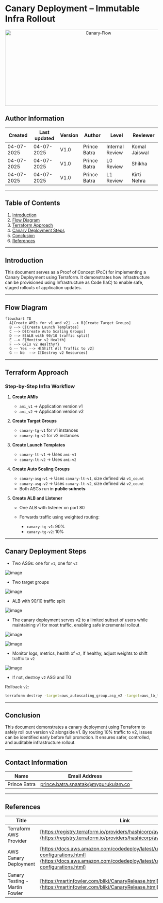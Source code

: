 # Canary Deployment – Immutable Infra Rollout

<div align="center">
  <img width="600" height="250" alt="Canary‑Flow" src="https://martinfowler.com/bliki/images/canaryRelease/canary-release-2.png">
</div>

## **Author Information**

| Created    | Last updated | Version | Author       | Level           | Reviewer      |
| ---------- | ------------ | ------- | ------------ | --------------- | ------------- |
| 04-07-2025 | 04-07-2025   | V1.0    | Prince Batra | Internal Review | Komal Jaiswal |
| 04-07-2025 | 04-07-2025   | V1.0    | Prince Batra | L0 Review       | Shikha        |
| 04-07-2025 | 04-07-2025   | V1.0    | Prince Batra | L1 Review       | Kirti Nehra   |

---

## **Table of Contents**

1. [Introduction](#introduction)
2. [Flow Diagram](#flow-diagram)
3. [Terraform Approach](#terraform-approach)
4. [Canary Deployment Steps](#canary-deployment-steps)
5. [Conclusion](#conclusion)
6. [References](#references)

---

## Introduction

This document serves as a Proof of Concept (PoC) for implementing a Canary Deployment using Terraform. It demonstrates how infrastructure can be provisioned using Infrastructure as Code (IaC) to enable safe, staged rollouts of application updates.

---

## Flow Diagram

```mermaid
flowchart TD
  A[Create AMIs for v1 and v2] --> B[Create Target Groups]
  B --> C[Create Launch Templates]
  C --> D[Create Auto Scaling Groups]
  D --> E[ALB with 90/10 traffic split]
  E --> F[Monitor v2 Health]
  F --> G{Is v2 Healthy?}
  G -- Yes --> H[Shift All Traffic to v2]
  G -- No  --> I[Destroy v2 Resources]

```

---

## Terraform Approach

### **Step-by-Step Infra Workflow**

1. **Create AMIs**

   * `ami_v1` → Application version v1
   * `ami_v2` → Application version v2

2. **Create Target Groups**

   * `canary-tg-v1` for v1 instances
   * `canary-tg-v2` for v2 instances

3. **Create Launch Templates**

   * `canary-lt-v1` → Uses `ami-v1`
   * `canary-lt-v2` → Uses `ami-v2`

4. **Create Auto Scaling Groups**

   * `canary-asg-v1` → Uses `canary-lt-v1`, size defined via `v1_count`
   * `canary-asg-v2` → Uses `canary-lt-v2`, size defined via `v2_count`
   * Both ASGs run in **public subnets**

5. **Create ALB and Listener**

   * One ALB with listener on port 80
   * Forwards traffic using weighted routing:

     * `canary-tg-v1`: 90%
     * `canary-tg-v2`: 10%

---

## Canary Deployment Steps

* Two ASGs: one for `v1`, one for `v2`

![image](https://github.com/user-attachments/assets/91ff3b7f-6e38-42da-8eb3-0e98883754f2)

* Two target groups

![image](https://github.com/user-attachments/assets/c582a584-31a0-4e73-acab-19eb20dd3f0c)

* ALB with 90/10 traffic split

![image](https://github.com/user-attachments/assets/2ad3dc52-1730-4ad5-bab6-221bbc2f7f44)

* The canary deployment serves v2 to a limited subset of users while maintaining v1 for most traffic, enabling safe incremental rollout.

![image](https://github.com/user-attachments/assets/1b101ab9-32c0-4716-932c-3c760d67fc29)

![image](https://github.com/user-attachments/assets/ca2976bb-6e88-408e-85d1-765ea370a324)

* Monitor logs, metrics, health of `v2`, If healthy, adjust weights to shift traffic to `v2`

 ![image](https://github.com/user-attachments/assets/e461a96b-2fb7-468e-b277-dbf722cb3922)
 
* If not, destroy `v2` ASG and TG

Rollback `v2`:

```bash
terraform destroy -target=aws_autoscaling_group.asg_v2 -target=aws_lb_target_group.tg_v2
```

---

## **Conclusion**

This document demonstrates a canary deployment using Terraform to safely roll out version v2 alongside v1. By routing 10% traffic to v2, issues can be identified early before full promotion. It ensures safer, controlled, and auditable infrastructure rollout.

---

## **Contact Information**

| Name         | Email Address                                                                     |
| ------------ | --------------------------------------------------------------------------------- |
| Prince Batra | [prince.batra.snaatak@mygurukulam.co](mailto:prince.batra.snaatak@mygurukulam.co) |

---

## **References**

| Title                          | Link                                                                                                                                                                             |
| ------------------------------ | -------------------------------------------------------------------------------------------------------------------------------------------------------------------------------- |
| Terraform AWS Provider         | [https://registry.terraform.io/providers/hashicorp/aws/latest/docs](https://registry.terraform.io/providers/hashicorp/aws/latest/docs)                                           |
| AWS Canary Deployment          | [https://docs.aws.amazon.com/codedeploy/latest/userguide/deployment-configurations.html](https://docs.aws.amazon.com/codedeploy/latest/userguide/deployment-configurations.html) |
| Canary Testing - Martin Fowler | [https://martinfowler.com/bliki/CanaryRelease.html](https://martinfowler.com/bliki/CanaryRelease.html)                                                                           |
